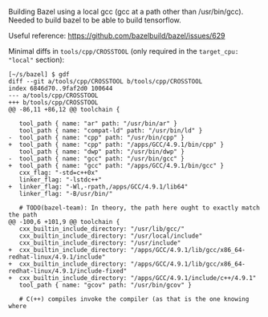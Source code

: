 Building Bazel using a local gcc (gcc at a path other than /usr/bin/gcc). Needed to build bazel to be able to build tensorflow.

Useful reference: https://github.com/bazelbuild/bazel/issues/629

Minimal diffs in `tools/cpp/CROSSTOOL` (only required in the `target_cpu: "local"` section):

```
[~/s/bazel] $ gdf
diff --git a/tools/cpp/CROSSTOOL b/tools/cpp/CROSSTOOL
index 6846d70..9faf2d0 100644
--- a/tools/cpp/CROSSTOOL
+++ b/tools/cpp/CROSSTOOL
@@ -86,11 +86,12 @@ toolchain {

   tool_path { name: "ar" path: "/usr/bin/ar" }
   tool_path { name: "compat-ld" path: "/usr/bin/ld" }
-  tool_path { name: "cpp" path: "/usr/bin/cpp" }
+  tool_path { name: "cpp" path: "/apps/GCC/4.9.1/bin/cpp" }
   tool_path { name: "dwp" path: "/usr/bin/dwp" }
-  tool_path { name: "gcc" path: "/usr/bin/gcc" }
+  tool_path { name: "gcc" path: "/apps/GCC/4.9.1/bin/gcc" }
   cxx_flag: "-std=c++0x"
   linker_flag: "-lstdc++"
+  linker_flag: "-Wl,-rpath,/apps/GCC/4.9.1/lib64"
   linker_flag: "-B/usr/bin/"

   # TODO(bazel-team): In theory, the path here ought to exactly match the path
@@ -100,6 +101,9 @@ toolchain {
   cxx_builtin_include_directory: "/usr/lib/gcc/"
   cxx_builtin_include_directory: "/usr/local/include"
   cxx_builtin_include_directory: "/usr/include"
+  cxx_builtin_include_directory: "/apps/GCC/4.9.1/lib/gcc/x86_64-redhat-linux/4.9.1/include"
+  cxx_builtin_include_directory: "/apps/GCC/4.9.1/lib/gcc/x86_64-redhat-linux/4.9.1/include-fixed"
+  cxx_builtin_include_directory: "/apps/GCC/4.9.1/include/c++/4.9.1"
   tool_path { name: "gcov" path: "/usr/bin/gcov" }

   # C(++) compiles invoke the compiler (as that is the one knowing where
```
